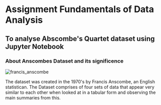 # Assignment Fundamentals of Data Analysis 
## To analyse Abscombe's Quartet dataset using Jupyter Notebook 
### About Anscombes Dataset and its significence <br>

![francis_anscombe](https://user-images.githubusercontent.com/36824025/47649172-54313380-db74-11e8-9d85-d2797e894cb1.jpeg) <br>

The dataset was created in the 1970's by Francis Anscombe, an English statistican. The Dataset comprises of four sets of data that appear very similar to each other when looked at in a tabular form and observing the main summaries from this. <br>




